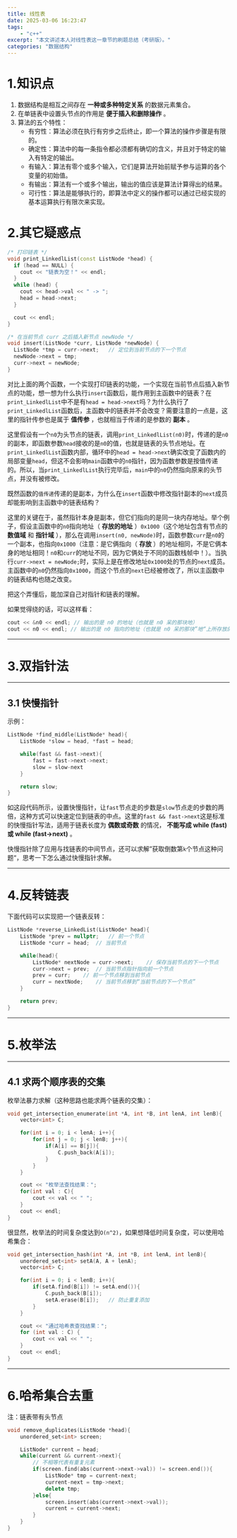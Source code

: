 ```yaml
---
title: 线性表
date: 2025-03-06 16:23:47
tags:
    - "c++"
excerpt: "本文讲述本人对线性表这一章节的刷题总结（考研版）。"
categories: "数据结构"
---
```


# 1.知识点

1. 数据结构是相互之间存在 **一种或多种特定关系** 的数据元素集合。
2. 在单链表中设置头节点的作用是 **便于插入和删除操作** 。
3. 算法的五个特性：
   - 有穷性：算法必须在执行有穷步之后终止，即一个算法的操作步骤是有限的。
   - 确定性：算法中的每一条指令都必须都有确切的含义，并且对于特定的输入有特定的输出。
   - 有输入：算法有零个或多个输入，它们是算法开始前赋予参与运算的各个变量的初始值。
   - 有输出：算法有一个或多个输出，输出的值应该是算法计算得出的结果。
   - 可行性：算法是能够执行的，即算法中定义的操作都可以通过已经实现的基本运算执行有限次来实现。


# 2.其它疑惑点

```C++
/* 打印链表 */
void print_LinkedlList(const ListNode *head) {
  if (head == NULL) {
    cout << "链表为空！" << endl;
  }
  while (head) {
    cout << head->val << " -> ";
    head = head->next;
  }

  cout << endl;
}
```

```C++
/* 在当前节点 curr 之后插入新节点 newNode */
void insert(ListNode *curr, ListNode *newNode) {
  ListNode *tmp = curr->next;   // 定位到当前节点的下一个节点
  newNode->next = tmp;
  curr->next = newNode;
}
```

对比上面的两个函数，一个实现打印链表的功能，一个实现在当前节点后插入新节点的功能，想一想为什么执行`insert`函数后，能作用到主函数中的链表？在`print_LinkedlList`中不是有`head = head->next`吗？为什么执行了`print_LinkedlList`函数后，主函数中的链表并不会改变？需要注意的一点是，这里的指针传参也是属于 **值传参** ，也就相当于传递的是参数的 **副本** 。

这里假设有一个`n0`为头节点的链表，调用`print_LinkedlList(n0)`时，传递的是`n0`的副本，即函数参数`head`接收的是`n0`的值，也就是链表的头节点地址。在`print_LinkedlList`函数内部，循环中的`head = head->next`确实改变了函数内的局部变量`head`，但这不会影响`main`函数中的`n0`指针，因为函数参数是按值传递的。所以，当`print_LinkedlList`执行完毕后，`main`中的`n0`仍然指向原来的头节点，并没有被修改。

既然函数的`值传递`传递的是副本，为什么在`insert`函数中修改指针副本的`next`成员却能影响到主函数中的链表结构？

这里的关键在于，虽然指针本身是副本，但它们指向的是同一块内存地址。举个例子，假设主函数中的`n0`指向地址（ **存放的地址** ）`0x1000`（这个地址包含有节点的 **数值域** 和 **指针域** ），那么在调用`insert(n0, newNode)`时，函数参数`curr`是`n0`的一个副本，也指向`0x1000`（注意：是它俩指向（ **存放** ）的地址相同，不是它俩本身的地址相同！`n0`和`curr`的地址不同，因为它俩处于不同的函数栈帧中！）。当执行`curr->next = newNode;`时，实际上是在修改地址`0x1000`处的节点的`next`成员。主函数中的`n0`仍然指向`0x1000`，而这个节点的`next`已经被修改了，所以主函数中的链表结构也随之改变。

把这个弄懂后，能加深自己对指针和链表的理解。

如果觉得绕的话，可以这样看：
```C++
cout << &n0 << endl; // 输出的是 n0 的地址（也就是 n0 呆的那块地）
cout << n0 << endl; // 输出的是 n0 指向的地址（也就是 n0 呆的那块”地“上所存放的），这个就要传递给函数的参数
```

---

# 3.双指针法

---

## 3.1 快慢指针

示例：
```C++
ListNode *find_middle(ListNode* head){
    ListNode *slow = head, *fast = head;

    while(fast && fast->next){
        fast = fast->next->next;
        slow = slow-next
    }

    return slow;
}
```
如这段代码所示，设置快慢指针，让`fast`节点走的步数是`slow`节点走的步数的两倍，这种方式可以快速定位到链表的中点。这里的`fast && fast->next`这是标准的快慢指针写法，适用于链表长度为 **偶数或奇数** 的情况， **不能写成 while (fast) 或 while (fast->next)** 。

快慢指针除了应用与找链表的中间节点，还可以求解”获取倒数第`k`个节点这种问题“，思考一下怎么通过快慢指针求解。

---

# 4.反转链表

下面代码可以实现把一个链表反转：
```C++
ListNode *reverse_LinkedList(ListNode* head){
    ListNode *prev = nullptr;   // 前一个节点
    ListNode *curr = head;  // 当前节点

    while(head){
        ListNode* nextNode = curr->next;    // 保存当前节点的下一个节点
        curr->next = prev;  // 当前节点指针指向前一个节点
        prev = curr;    // 前一个节点移到当前节点
        curr = nextNode;    // 当前节点移到“当前节点的下一个节点”
    }

    return prev;
}
```

---

# 5.枚举法

---

## 4.1 求两个顺序表的交集

枚举法暴力求解（这种思路也能求两个链表的交集）：
```C++
void get_intersection_enumerate(int *A, int *B, int lenA, int lenB){
    vector<int> C;

    for(int i = 0; i < lenA; i++){
        for(int j = 0; j < lenB; j++){
            if(A[i] == B[j]){
                C.push_back(A[i]);
            }
        }
    }

    cout << "枚举法查找结果：";
    for(int val : C){
        cout << val << " ";
    }
    cout << endl;
}
```

很显然，枚举法的时间复杂度达到`O(n^2)`，如果想降低时间复杂度，可以使用哈希集合：
```C++
void get_intersection_hash(int *A, int *B, int lenA, int lenB){
    unordered_set<int> setA(A, A + lenA);
    vector<int> C;

    for(int i = 0; i < lenB; i++){
        if(setA.find(B[i]) != setA.end()){
            C.push_back(B[i]);
            setA.erase(B[i]);   // 防止重复添加
        }
    }

    cout << "通过哈希表查找结果：";
    for (int val : C) {
        cout << val << " ";
    }
    cout << endl;
}
```

---

# 6.哈希集合去重

注：链表带有头节点
```C++
void remove_duplicates(ListNode *head){
    unordered_set<int> screen;

    ListNode* current = head;
    while(current && current->next){
        // 不相等代表有重复元素
        if(screen.find(abs(current->next->val)) != screen.end()){
            ListNode* tmp = current-next;
            current-next = tmp->next;
            delete tmp;
        }else{
            screen.insert(abs(current->next->val));
            current = current->next;
        }
    }
}
```